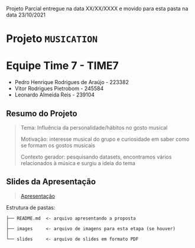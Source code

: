 Projeto Parcial entregue na data XX/XX/XXXX e movido para esta pasta na data 23/10/2021
# Projeto `MUSICATION`

# Equipe Time 7 - TIME7
* Pedro Henrique Rodrigues de Araújo - 223382
* Vitor Rodrigues Pietrobom - 245584
* Leonardo Almeida Reis - 239104

## Resumo do Projeto
> Tema: Influência da personalidade/hábitos no gosto musical
> 
> Motivação: interesse musical do grupo e curiosidade em saber como se formam os gostos musicais
> 
> Contexto gerador: pesquisando datasets, encontramos vários relacionados à música e surgiu a ideia do tema


## Slides da Apresentação
> [Apresentação](slides/slides.pdf)

Estrutura de pastas:

~~~
├── README.md  <- arquivo apresentando a proposta
│
├── images     <- arquivo de imagens para esta etapa (se houver)
│
└── slides     <- arquivo de slides em formato PDF
